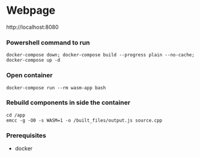 # Webpage
http://localhost:8080

### Powershell command to run
`docker-compose down; docker-compose build --progress plain --no-cache; docker-compose up -d`

### Open container
`docker-compose run --rm wasm-app bash`

### Rebuild components in side the container
```
cd /app
emcc -g -O0 -s WASM=1 -o /built_files/output.js source.cpp
```

### Prerequisites 
- docker
